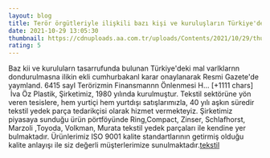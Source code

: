 ```yaml
--- 
layout: blog
title: Terör örgütleriyle ilişkili bazı kişi ve kuruluşların Türkiye'deki mal varlıkları donduruldu
date: 2021-10-29 13:05:30
thumbnail: https://cdnuploads.aa.com.tr/uploads/Contents/2021/10/29/thumbs_b_c_e865ce3ccc1885d0c49b9f491d07a2c4.jpg
rating: 5
---
```

Baz kii ve kurulularn tasarrufunda bulunan Türkiye'deki mal varlklarnn dondurulmasna ilikin ekli cumhurbakanl karar onaylanarak Resmi Gazete'de yaymland.
6415 sayl Terörizmin Finansmannn Önlenmesi H… [+1111 chars]</br>&nbsp;İva Öz Plastik, Şirketimiz, 1980 yılında kurulmuştur. Tekstil sektörüne yön veren tesislere, hem yurtiçi hem yurtdışı satışlarımızla, 40 yılı aşkın süredir tekstil yedek parça tedarikçisi olarak hizmet vermekteyiz. Şirketimiz piyasaya sunduğu ürün pörtföyünde Ring,Compact, Zinser, Schlafhorst, Marzoli ,Toyoda, Volkman, Murata tekstil yedek parçaları ile kendine yer bulmaktadır. Ürünlerimiz ISO 9001 kalite standartlarının getirmiş olduğu kalite anlayışı ile siz değerli müşterlerimize sunulmaktadır.<a href="https://www.ivaozplastik.com/">tekstil</a>